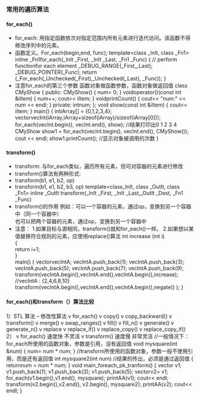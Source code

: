 ### 常用的遍历算法  
#### for_each() 
- for_each:  用指定函数依次对指定范围内所有元素进行迭代访问。该函数不得修改序列中的元素。
- 函数定义。For_each(begin,end, func);
  template<class _InIt,
    class _Fn1> inline
    _Fn1for_each(_InIt _First, _InIt _Last, _Fn1 _Func)
    {   // perform functionfor each element
    _DEBUG_RANGE(_First,_Last);
    _DEBUG_POINTER(_Func);
    return (_For_each(_Unchecked(_First),_Unchecked(_Last), _Func));
    }
- 注意for_each的第三个参数 函数对象做函数参数，函数对象做返回值
  class CMyShow
  {
  public:
         CMyShow()
         {
                   num= 0;
         }
         voidoperator()(const int &iItem)
         {
                   num++;
                   cout<< iItem;
         }
         voidprintCount()
         {
                   cout<< "num:" << num << endl;
         }
  private:
         intnum;
  };
  void show(const int &iItem)
  {
         cout<< iItem;
  }
  main()
  {
         intiArray[] = {0,1,2,3,4};
         vector<int>vecInt(iArray,iArray+sizeof(iArray)/sizeof(iArray[0]));
   for_each(vecInt.begin(), vecInt.end(), show);
  //结果打印出0 1 2 3 4
  CMyShow show1 = for_each(vecInt.begin(), vecInt.end(), CMyShow());
  cout << endl;
  show1.printCount(); //显示对象被调用的次数
  }
#### transform() 
- transform:   与for_each类似，遍历所有元素，但可对容器的元素进行修改
- transform()算法有两种形式:  
- transform(b1, e1, b2, op)   
- transform(b1, e1, b2, b3, op)
  template<class_InIt,
  class _OutIt,
     class _Fn1> inline
     _OutIt transform(_InIt _First, _InIt _Last,_OutIt _Dest, _Fn1 _Func)
- transform()的作用
  例如：可以一个容器的元素，通过op，变换到另一个容器中（同一个容器中）        
                   也可以把两个容器的元素，通过op，变换到另一个容器中
- 注意：       1.如果目标与源相同，transform()就和for_each()一样。
  2.如果想以某值替换符合规则的元素，应使用replace()算法
  int increase (int i)  
  {  
         return i+1;   
  }  
  main()
                   {
                            vector<int>vecIntA;
                            vecIntA.push_back(1);
                            vecIntA.push_back(3);
                            vecIntA.push_back(5);
                            vecIntA.push_back(7);
                            vecIntA.push_back(9);
                            transform(vecIntA.begin(),vecIntA.end(),vecIntA.begin(),increase);                //vecIntA : {2,4,6,8,10}
                            transform(vecIntA.begin(),vecIntA.end(),vecIntA.begin(),negate<int>() );
                   }
#### for_each()和transform（）算法比较
1）STL 算法 – 修改性算法
v  for_each() 
v  copy()
v  copy_backward()
v  transform()
v  merge()
v  swap_ranges()
v  fill()
v  fill_n()
v  generate()
v  generate_n()
v  replace
v  replace_if()
v  replace_copy()
v  replace_copy_if()
2）
v  for_each()           速度快              不灵活
v  transform()         速度慢              非常灵活
//一般情况下：for_each所使用的函数对象，参数是引用，没有返回值 
void mysquare(int &num)
{
         num= num * num;
}
//transform所使用的函数对象，参数一般不使用引用，而是还有返回值
int mysquare2(int num) //结果的传出，必须是通过返回值
{
         returnnum = num * num;
}
void main_foreach_pk_tranform()
{
         vector<int>  v1;
         v1.push_back(1);
         v1.push_back(3);
         v1.push_back(5);
         vector<int>v2= v1;
         for_each(v1.begin(),v1.end(), mysquare);
         printAA(v1);
         cout<< endl;
         transform(v2.begin(),v2.end(), v2.begin(), mysquare2);
         printAA(v2);
         cout<< endl;
}